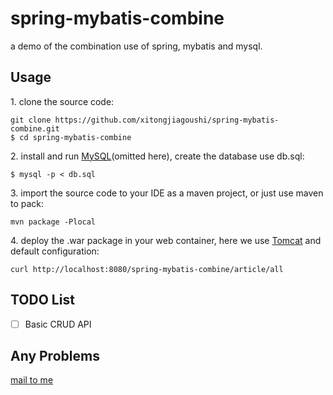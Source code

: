 # spring-mybatis-combine

a demo of the combination use of spring, mybatis and mysql.

## Usage

1\. clone the source code:

```shell
git clone https://github.com/xitongjiagoushi/spring-mybatis-combine.git
$ cd spring-mybatis-combine
```

2\. install and run [MySQL](https://www.mysql.com)(omitted here), create the database use db.sql:

```shell
$ mysql -p < db.sql
```

3\. import the source code to your IDE as a maven project, or just use maven to pack:

```shell
mvn package -Plocal
```

4\. deploy the .war package in your web container, here we use [Tomcat](http://tomcat.apache.org/) and default configuration:

```shell
curl http://localhost:8080/spring-mybatis-combine/article/all
```


## TODO List
- [ ] Basic CRUD API

## Any Problems
[mail to me](mailto:root@brctl.com)

